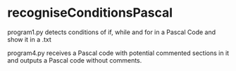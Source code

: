 # recogniseConditionsPascal

program1.py detects conditions of if, while and for in a Pascal Code and show it in a .txt

program4.py receives a Pascal code with potential commented sections in it and outputs a Pascal code without comments.
